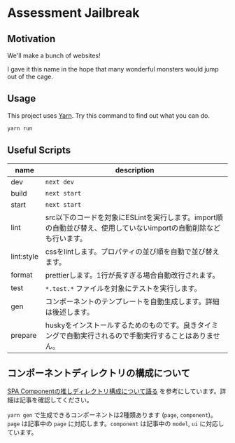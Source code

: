 # Assessment Jailbreak

## Motivation

We'll make a bunch of websites!

I gave it this name in the hope that many wonderful monsters would jump out of the cage.

## Usage

This project uses [Yarn](https://yarnpkg.com/). Try this command to find out what you can do.

```sh
yarn run
```

## Useful Scripts

| name | description |
| --- | --- |
| dev | `next dev` |
| build | `next start` |
| start | `next start` |
| lint | src以下のコードを対象にESLintを実行します。import順の自動並び替え、使用していないimportの自動削除なども行います。 |
| lint:style | cssをlintします。プロパティの並び順を自動で並び替えます。 |
| format | prettierします。1行が長すぎる場合自動改行されます。 |
| test | `*.test.*` ファイルを対象にテストを実行します。 |
| gen | コンポーネントのテンプレートを自動生成します。詳細は後述します。 |
| prepare | huskyをインストールするためのものです。良きタイミングで自動実行されるので手動実行することはありません。 |

## コンポーネントディレクトリの構成について

[SPA Componentの推しディレクトリ構成について語る](https://zenn.dev/yoshiko/articles/99f8047555f700) を参考にしています。詳細は記事を確認してください。

`yarn gen` で生成できるコンポーネントは2種類あります (`page`, `component`)。`page` は記事中の `page` に対応します。`component` は記事中の `model`, `ui` に対応しています。
